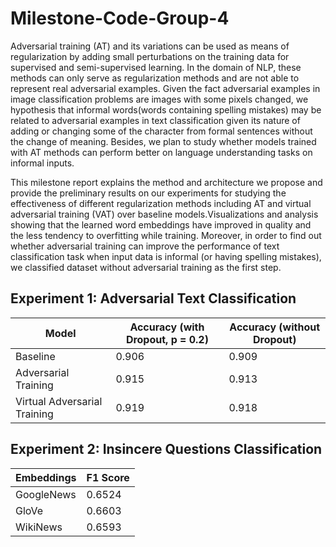 # Milestone-Code-Group-4
Adversarial training (AT) and its variations can be used as means of regularization by adding small perturbations on the training data for supervised and semi-supervised learning. In the domain of NLP, these methods can only serve as regularization methods and are not able to represent real adversarial examples. Given the fact adversarial examples in image classification problems are images with some pixels changed, we hypothesis that informal words(words containing spelling mistakes) may be related to adversarial examples in text classification given its nature of adding or changing some of the character from formal sentences without the change of meaning. Besides, we plan to study whether models trained with AT methods can perform better on language understanding tasks on informal inputs.

This milestone report explains the method and architecture we propose and provide the preliminary results on our experiments for studying the effectiveness of different regularization methods including AT and virtual adversarial training (VAT) over baseline models.Visualizations and analysis showing that the learned word embeddings have improved in quality and the less tendency to overfitting while training. Moreover, in order to find out whether adversarial training can improve the performance of text classification task when input data is informal (or having spelling mistakes), we classified dataset without adversarial training as the first step.

## Experiment 1: Adversarial Text Classification
| Model | Accuracy (with Dropout, p = 0.2) | Accuracy (without Dropout) |
| ------------- | ------------- | ------------- |
| Baseline | 0.906 | 0.909 |
| Adversarial Training | 0.915  | 0.913 |
| Virtual Adversarial Training | 0.919 | 0.918 | 
 
## Experiment 2: Insincere Questions Classification
 
| Embeddings  | F1 Score |
| ------------- | ------------- |
| GoogleNews  | 0.6524  |
| GloVe  | 0.6603  |
| WikiNews | 0.6593 | 
